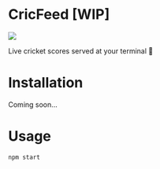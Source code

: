 # CricFeed [WIP]
[![](https://img.shields.io/badge/status-work%20in%20progress-green)]()

Live cricket scores served at your terminal 🏏

# Installation

Coming soon...

# Usage

```
npm start
```


